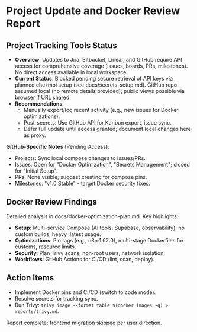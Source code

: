 # Project Update and Docker Review Report

## Project Tracking Tools Status
- **Overview**: Updates to Jira, Bitbucket, Linear, and GitHub require API access for comprehensive coverage (issues, boards, PRs, milestones). No direct access available in local workspace.
- **Current Status**: Blocked pending secure retrieval of API keys via planned chezmoi setup (see docs/secrets-setup.md). GitHub repo assumed local (no remote details provided); public views possible via browser if URL shared.
- **Recommendations**:
  - Manually export/log recent activity (e.g., new issues for Docker optimizations).
  - Post-secrets: Use GitHub API for Kanban export, issue sync.
  - Defer full update until access granted; document local changes here as proxy.

**GitHub-Specific Notes** (Pending Access):
- Projects: Sync local compose changes to issues/PRs.
- Issues: Open for "Docker Optimization", "Secrets Management"; closed for "Initial Setup".
- PRs: None visible; suggest creating for compose pins.
- Milestones: "v1.0 Stable" - target Docker security fixes.

## Docker Review Findings
Detailed analysis in docs/docker-optimization-plan.md. Key highlights:
- **Setup**: Multi-service Compose (AI tools, Supabase, observability); no custom builds, heavy :latest usage.
- **Optimizations**: Pin tags (e.g., n8n:1.62.0), multi-stage Dockerfiles for customs, resource limits.
- **Security**: Plan Trivy scans; non-root users, network isolation.
- **Workflows**: GitHub Actions for CI/CD (lint, scan, deploy).

## Action Items
- Implement Docker pins and CI/CD (switch to code mode).
- Resolve secrets for tracking sync.
- Run Trivy: `trivy image --format table $(docker images -q) > reports/trivy.md`.

Report complete; frontend migration skipped per user direction.